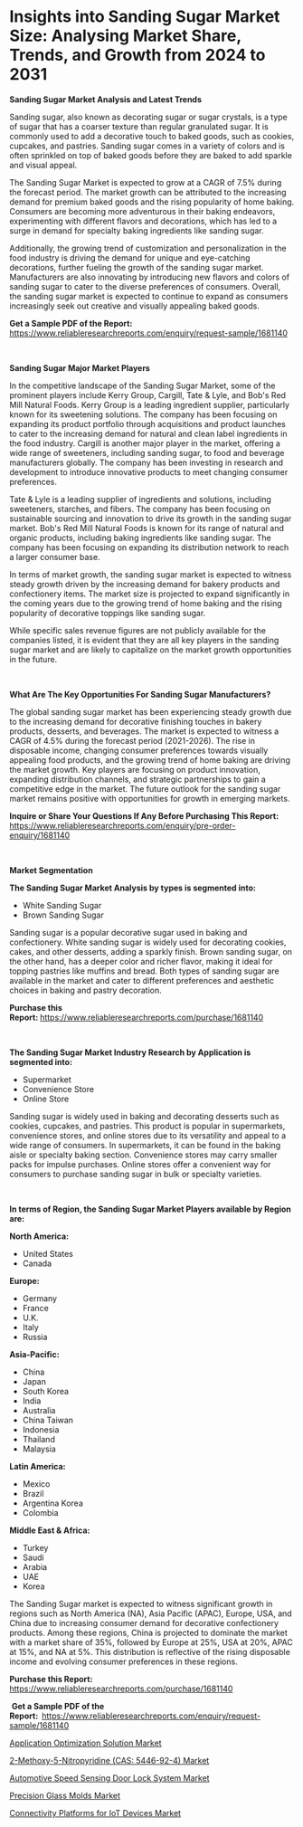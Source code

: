 <p><h1>Insights into Sanding Sugar Market Size: Analysing Market Share, Trends, and Growth from 2024 to 2031</h1></p><p><strong>Sanding Sugar Market Analysis and Latest Trends</strong></p>
<p><p>Sanding sugar, also known as decorating sugar or sugar crystals, is a type of sugar that has a coarser texture than regular granulated sugar. It is commonly used to add a decorative touch to baked goods, such as cookies, cupcakes, and pastries. Sanding sugar comes in a variety of colors and is often sprinkled on top of baked goods before they are baked to add sparkle and visual appeal.</p><p>The Sanding Sugar Market is expected to grow at a CAGR of 7.5% during the forecast period. The market growth can be attributed to the increasing demand for premium baked goods and the rising popularity of home baking. Consumers are becoming more adventurous in their baking endeavors, experimenting with different flavors and decorations, which has led to a surge in demand for specialty baking ingredients like sanding sugar.</p><p>Additionally, the growing trend of customization and personalization in the food industry is driving the demand for unique and eye-catching decorations, further fueling the growth of the sanding sugar market. Manufacturers are also innovating by introducing new flavors and colors of sanding sugar to cater to the diverse preferences of consumers. Overall, the sanding sugar market is expected to continue to expand as consumers increasingly seek out creative and visually appealing baked goods.</p></p>
<p><strong>Get a Sample PDF of the Report:&nbsp;</strong> <a href="https://www.reliableresearchreports.com/enquiry/request-sample/1681140">https://www.reliableresearchreports.com/enquiry/request-sample/1681140</a></p>
<p>&nbsp;</p>
<p><strong>Sanding Sugar Major Market Players</strong></p>
<p><p>In the competitive landscape of the Sanding Sugar Market, some of the prominent players include Kerry Group, Cargill, Tate & Lyle, and Bob's Red Mill Natural Foods. Kerry Group is a leading ingredient supplier, particularly known for its sweetening solutions. The company has been focusing on expanding its product portfolio through acquisitions and product launches to cater to the increasing demand for natural and clean label ingredients in the food industry. Cargill is another major player in the market, offering a wide range of sweeteners, including sanding sugar, to food and beverage manufacturers globally. The company has been investing in research and development to introduce innovative products to meet changing consumer preferences.</p><p>Tate & Lyle is a leading supplier of ingredients and solutions, including sweeteners, starches, and fibers. The company has been focusing on sustainable sourcing and innovation to drive its growth in the sanding sugar market. Bob's Red Mill Natural Foods is known for its range of natural and organic products, including baking ingredients like sanding sugar. The company has been focusing on expanding its distribution network to reach a larger consumer base.</p><p>In terms of market growth, the sanding sugar market is expected to witness steady growth driven by the increasing demand for bakery products and confectionery items. The market size is projected to expand significantly in the coming years due to the growing trend of home baking and the rising popularity of decorative toppings like sanding sugar.</p><p>While specific sales revenue figures are not publicly available for the companies listed, it is evident that they are all key players in the sanding sugar market and are likely to capitalize on the market growth opportunities in the future.</p></p>
<p>&nbsp;</p>
<p><strong>What Are The Key Opportunities For Sanding Sugar Manufacturers?</strong></p>
<p><p>The global sanding sugar market has been experiencing steady growth due to the increasing demand for decorative finishing touches in bakery products, desserts, and beverages. The market is expected to witness a CAGR of 4.5% during the forecast period (2021-2026). The rise in disposable income, changing consumer preferences towards visually appealing food products, and the growing trend of home baking are driving the market growth. Key players are focusing on product innovation, expanding distribution channels, and strategic partnerships to gain a competitive edge in the market. The future outlook for the sanding sugar market remains positive with opportunities for growth in emerging markets.</p></p>
<p><strong>Inquire or Share Your Questions If Any Before Purchasing This Report:</strong> <a href="https://www.reliableresearchreports.com/enquiry/pre-order-enquiry/1681140">https://www.reliableresearchreports.com/enquiry/pre-order-enquiry/1681140</a></p>
<p>&nbsp;</p>
<p><strong>Market Segmentation</strong></p>
<p><strong>The Sanding Sugar Market Analysis by types is segmented into:</strong></p>
<p><ul><li>White Sanding Sugar</li><li>Brown Sanding Sugar</li></ul></p>
<p><p>Sanding sugar is a popular decorative sugar used in baking and confectionery. White sanding sugar is widely used for decorating cookies, cakes, and other desserts, adding a sparkly finish. Brown sanding sugar, on the other hand, has a deeper color and richer flavor, making it ideal for topping pastries like muffins and bread. Both types of sanding sugar are available in the market and cater to different preferences and aesthetic choices in baking and pastry decoration.</p></p>
<p><strong>Purchase this Report:&nbsp;</strong><a href="https://www.reliableresearchreports.com/purchase/1681140">https://www.reliableresearchreports.com/purchase/1681140</a></p>
<p>&nbsp;</p>
<p><strong>The Sanding Sugar Market Industry Research by Application is segmented into:</strong></p>
<p><ul><li>Supermarket</li><li>Convenience Store</li><li>Online Store</li></ul></p>
<p><p>Sanding sugar is widely used in baking and decorating desserts such as cookies, cupcakes, and pastries. This product is popular in supermarkets, convenience stores, and online stores due to its versatility and appeal to a wide range of consumers. In supermarkets, it can be found in the baking aisle or specialty baking section. Convenience stores may carry smaller packs for impulse purchases. Online stores offer a convenient way for consumers to purchase sanding sugar in bulk or specialty varieties.</p></p>
<p>&nbsp;</p>
<p><strong>In terms of Region, the Sanding Sugar Market Players available by Region are:</strong></p>
<p>
    <p> <strong> North America: </strong>
        <ul>
            <li>United States</li>
            <li>Canada</li>
        </ul>
        </p> 
    <p> <strong> Europe: </strong>
        <ul>
            <li>Germany</li>
            <li>France</li>
            <li>U.K.</li>
            <li>Italy</li>
            <li>Russia</li>
        </ul>
        </p> 
    <p> <strong> Asia-Pacific: </strong>
        <ul>
            <li>China</li>
            <li>Japan</li>
            <li>South Korea</li>
            <li>India</li>
            <li>Australia</li>
            <li>China Taiwan</li>
            <li>Indonesia</li>
            <li>Thailand</li>
            <li>Malaysia</li>
        </ul>
        </p> 
    <p> <strong> Latin America: </strong>
        <ul>
            <li>Mexico</li>
            <li>Brazil</li>
            <li>Argentina Korea</li>
            <li>Colombia</li>
        </ul>
        </p> 
    <p> <strong> Middle East & Africa: </strong>
        <ul>
            <li>Turkey</li>
            <li>Saudi</li>
            <li>Arabia</li>
            <li>UAE</li>
            <li>Korea</li>
        </ul>
    </p>
    </p>
<p><p>The Sanding Sugar market is expected to witness significant growth in regions such as North America (NA), Asia Pacific (APAC), Europe, USA, and China due to increasing consumer demand for decorative confectionery products. Among these regions, China is projected to dominate the market with a market share of 35%, followed by Europe at 25%, USA at 20%, APAC at 15%, and NA at 5%. This distribution is reflective of the rising disposable income and evolving consumer preferences in these regions.</p></p>
<p><strong>Purchase this Report: </strong><a href="https://www.reliableresearchreports.com/purchase/1681140">https://www.reliableresearchreports.com/purchase/1681140</a></p>
<p>&nbsp;<strong>Get a Sample PDF of the Report:&nbsp;&nbsp;</strong><a href="https://www.reliableresearchreports.com/enquiry/request-sample/1681140">https://www.reliableresearchreports.com/enquiry/request-sample/1681140</a></p>
<p><strong></strong></p>
<p><p><a href="https://medium.com/@verniemorar2022/application-optimization-solution-market-report-reveals-the-latest-trends-and-growth-opportunities-0c5bebd56e2f">Application Optimization Solution Market</a></p><p><a href="https://github.com/bentleemidoriestelle7o/Market-Research-Report-List-1/blob/main/2-methoxy-5-nitropyridine-cas-5446-92-4-market.md">2-Methoxy-5-Nitropyridine (CAS: 5446-92-4) Market</a></p><p><a href="https://medium.com/@verniemorar2022/automotive-speed-sensing-door-lock-system-nbsp-market-focuses-on-market-share-size-and-projected-defbdc0e80b8">Automotive Speed Sensing Door Lock System Market</a></p><p><a href="https://github.com/guneycigdem35/Market-Research-Report-List-2/blob/main/precision-glass-molds-market.md">Precision Glass Molds Market</a></p><p><a href="https://medium.com/@verniemorar2022/connectivity-platforms-for-iot-devices-market-share-evolution-and-market-growth-trends-2024-2031-21955a56b2ed">Connectivity Platforms for IoT Devices Market</a></p></p>